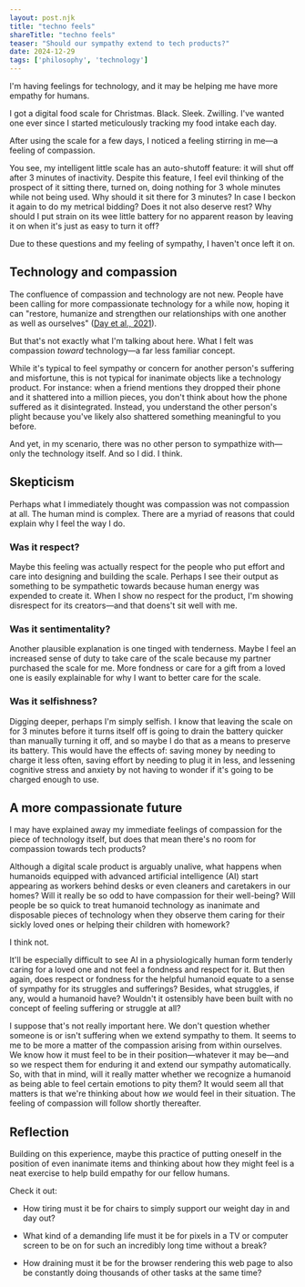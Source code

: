 ```yaml
---
layout: post.njk
title: "techno feels"
shareTitle: "techno feels"
teaser: "Should our sympathy extend to tech products?"
date: 2024-12-29
tags: ['philosophy', 'technology']
---
```


<p class='summary'>
  I'm having feelings for technology, and it may be helping me have more empathy for humans.
</p>

I got a digital food scale for Christmas. Black. Sleek. Zwilling. I've wanted one ever since I started meticulously tracking my food intake each day.

After using the scale for a few days, I noticed a feeling stirring in me—a feeling of compassion.

You see, my intelligent little scale has an auto-shutoff feature: it will shut off after 3 minutes of inactivity. Despite this feature, I feel evil thinking of the prospect of it sitting there, turned on, doing nothing for 3 whole minutes while not being used. Why should it sit there for 3 minutes? In case I beckon it again to do my metrical bidding? Does it not also deserve rest? Why should I put strain on its wee little battery for no apparent reason by leaving it on when it's just as easy to turn it off?

Due to these questions and my feeling of sympathy, I haven't once left it on.

## Technology and compassion

The confluence of compassion and technology are not new. People have been calling for more compassionate technology for a while now, hoping it can "restore, humanize and strengthen our relationships with one another as well as ourselves" (<a href='https://pmc.ncbi.nlm.nih.gov/articles/PMC8155300/' target='_blank'>Day et al., 2021</a>). 

But that's not exactly what I'm talking about here. What I felt was compassion <em>toward</em> technology—a far less familiar concept.

While it's typical to feel sympathy or concern for another person's suffering and misfortune, this is not typical for inanimate objects like a technology product. For instance: when a friend mentions they dropped their phone and it shattered into a million pieces, you don't think about how the phone suffered as it disintegrated. Instead, you understand the other person's plight because you've likely also shattered something meaningful to you before.

And yet, in my scenario, there was no other person to sympathize with—only the technology itself. And so I did. I think.

## Skepticism

Perhaps what I immediately thought was compassion was not compassion at all. The human mind is complex. There are a myriad of reasons that could explain why I feel the way I do.

### Was it respect?

Maybe this feeling was actually respect for the people who put effort and care into designing and building the scale. Perhaps I see their output as something to be sympathetic towards because human energy was expended to create it. When I show no respect for the product, I'm showing disrespect for its creators—and that doens't sit well with me.

### Was it sentimentality?

Another plausible explanation is one tinged with tenderness. Maybe I feel an increased sense of duty to take care of the scale because my partner purchased the scale for me. More fondness or care for a gift from a loved one is easily explainable for why I want to better care for the scale.

### Was it selfishness?

Digging deeper, perhaps I'm simply selfish. I know that leaving the scale on for 3 minutes before it turns itself off is going to drain the battery quicker than manually turning it off, and so maybe I do that as a means to preserve its battery. This would have the effects of: saving money by needing to charge it less often, saving effort by needing to plug it in less, and lessening cognitive stress and anxiety by not having to wonder if it's going to be charged enough to use.

## A more compassionate future

I may have explained away my immediate feelings of compassion for the piece of technology itself, but does that mean there's no room for compassion towards tech products?

Although a digital scale product is arguably unalive, what happens when humanoids equipped with advanced artificial intelligence (AI) start appearing as workers behind desks or even cleaners and caretakers in our homes? Will it really be so odd to have compassion for their well-being? Will people be so quick to treat humanoid technology as inanimate and disposable pieces of technology when they observe them caring for their sickly loved ones or helping their children with homework?

I think not.

It'll be especially difficult to see AI in a physiologically human form tenderly caring for a loved one and not feel a fondness and respect for it. But then again, does respect or fondness for the helpful humanoid equate to a sense of sympathy for its struggles and sufferings? Besides, what struggles, if any, would a humanoid have? Wouldn't it ostensibly have been built with no concept of feeling suffering or struggle at all?

I suppose that's not really important here. We don't question whether someone is or isn't suffering when we extend sympathy to them. It seems to me to be more a matter of the compassion arising from within ourselves. We know how it must feel to be in their position—whatever it may be—and so we respect them for enduring it and extend our sympathy automatically. So, with that in mind, will it really matter whether we recognize a humanoid as being able to feel certain emotions to pity them? It would seem all that matters is that we're thinking about how <em>we</em> would feel in their situation. The feeling of compassion will follow shortly thereafter.

## Reflection

Building on this experience, maybe this practice of putting oneself in the position of even inanimate items and thinking about how they might feel is a neat exercise to help build empathy for our fellow humans.

Check it out:

- How tiring must it be for chairs to simply support our weight day in and day out?

- What kind of a demanding life must it be for pixels in a TV or computer screen to be on for such an incredibly long time without a break?

- How draining must it be for the browser rendering this web page to also be constantly doing thousands of other tasks at the same time?



